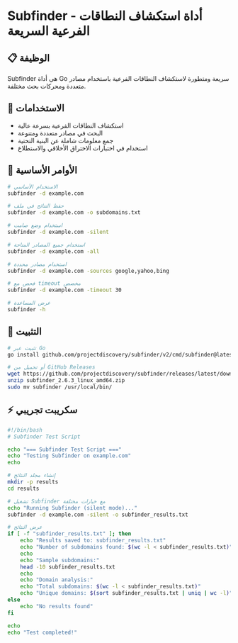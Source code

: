 # Subfinder - أداة استكشاف النطاقات الفرعية السريعة

## 📋 الوظيفة
Subfinder هي أداة Go سريعة ومتطورة لاستكشاف النطاقات الفرعية باستخدام مصادر متعددة ومحركات بحث مختلفة.

## 🚀 الاستخدامات
- استكشاف النطاقات الفرعية بسرعة عالية
- البحث في مصادر متعددة ومتنوعة
- جمع معلومات شاملة عن البنية التحتية
- استخدام في اختبارات الاختراق الأخلاقي والاستطلاع

## 📝 الأوامر الأساسية
```bash
# الاستخدام الأساسي
subfinder -d example.com

# حفظ النتائج في ملف
subfinder -d example.com -o subdomains.txt

# استخدام وضع صامت
subfinder -d example.com -silent

# استخدام جميع المصادر المتاحة
subfinder -d example.com -all

# استخدام مصادر محددة
subfinder -d example.com -sources google,yahoo,bing

# فحص مع timeout مخصص
subfinder -d example.com -timeout 30

# عرض المساعدة
subfinder -h
```

## 🔧 التثبيت
```bash
# تثبيت عبر Go
go install github.com/projectdiscovery/subfinder/v2/cmd/subfinder@latest

# أو تحميل من GitHub Releases
wget https://github.com/projectdiscovery/subfinder/releases/latest/download/subfinder_2.6.3_linux_amd64.zip
unzip subfinder_2.6.3_linux_amd64.zip
sudo mv subfinder /usr/local/bin/
```

## ⚡ سكريبت تجريبي
```bash
#!/bin/bash
# Subfinder Test Script

echo "=== Subfinder Test Script ==="
echo "Testing Subfinder on example.com"
echo

# إنشاء مجلد النتائج
mkdir -p results
cd results

# تشغيل Subfinder مع خيارات مختلفة
echo "Running Subfinder (silent mode)..."
subfinder -d example.com -silent -o subfinder_results.txt

# عرض النتائج
if [ -f "subfinder_results.txt" ]; then
    echo "Results saved to: subfinder_results.txt"
    echo "Number of subdomains found: $(wc -l < subfinder_results.txt)"
    echo
    echo "Sample subdomains:"
    head -10 subfinder_results.txt
    echo
    echo "Domain analysis:"
    echo "Total subdomains: $(wc -l < subfinder_results.txt)"
    echo "Unique domains: $(sort subfinder_results.txt | uniq | wc -l)"
else
    echo "No results found"
fi

echo
echo "Test completed!"
```

